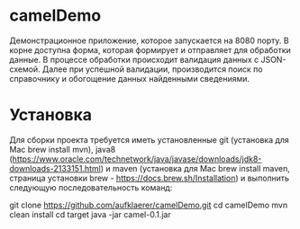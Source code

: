 # camelDemo

Демонстрационное приложение, которое запускается на 8080 порту. В корне доступна форма, которая формирует и отправляет для обработки данные.
В процессе обработки происходит валидация данных c JSON-схемой. Далее при успешной валидации, производится поиск по справочнику и обогощение данных найденными сведениями.

# Установка

Для сборки проекта требуется иметь установленные git (установка для Mac brew install mvn), java8 (https://www.oracle.com/technetwork/java/javase/downloads/jdk8-downloads-2133151.html) и maven (установка для Mac brew install maven, страница установки brew - https://docs.brew.sh/Installation) и выполнить следующую последовательность команд:

git clone https://github.com/aufklaerer/camelDemo.git
cd camelDemo
mvn clean install
cd target
java -jar camel-0.1.jar
